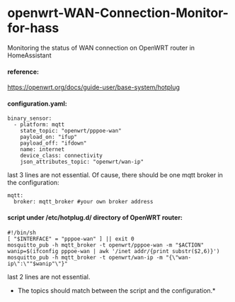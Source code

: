 # openwrt-WAN-Connection-Monitor-for-hass
Monitoring the status of WAN connection on OpenWRT router in HomeAssistant
#### reference:
https://openwrt.org/docs/guide-user/base-system/hotplug
#### configuration.yaml:
```
binary_sensor:
  - platform: mqtt
    state_topic: "openwrt/pppoe-wan"
    payload_on: "ifup"
    payload_off: "ifdown"
    name: internet
    device_class: connectivity
    json_attributes_topic: "openwrt/wan-ip"
```
last 3 lines are not essential.
Of cause, there should be one mqtt broker in the configuration:
```
mqtt:
  broker: mqtt_broker #your own broker address
```
#### script under /etc/hotplug.d/ directory of OpenWRT router:
```
#!/bin/sh
[ "$INTERFACE" = "pppoe-wan" ] || exit 0
mosquitto_pub -h mqtt_broker -t openwrt/pppoe-wan -m "$ACTION"
wanip=$(ifconfig pppoe-wan | awk '/inet addr/{print substr($2,6)}')
mosquitto_pub -h mqtt_broker -t openwrt/wan-ip -m "{\"wan-ip\":\""$wanip"\"}" 
```
last 2 lines are not essential.

* The topics should match between the script and the configuration.*
